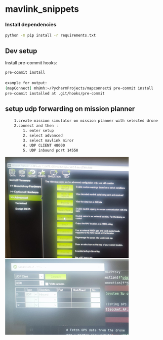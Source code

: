 # mavlink_snippets


### Install dependencies
```bash
python -m pip install -r requirements.txt
```



## Dev setup
Install pre-commit hooks:
```bash
pre-commit install

example for output:
(mapConnect) mh@mh:~/PycharmProjects/mapconnect$ pre-commit install
pre-commit installed at .git/hooks/pre-commit

```

## setup udp forwarding on mission planner 
```
    1.create mission simulator on mission planner with selected drone
    2.connect and then :
        1. enter setup 
        2. select advanced
        3. select mavlink miror
        4. UDP CLIENT 48000
        5. UDP inbound port 14550

```

<img src="./images/11.jpeg" alt="Settings Tab" width="400">
<img src="./images/22.jpeg" alt="Settings Tab" width="400">

